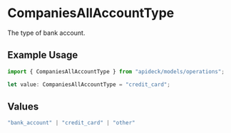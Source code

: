 # CompaniesAllAccountType

The type of bank account.

## Example Usage

```typescript
import { CompaniesAllAccountType } from "apideck/models/operations";

let value: CompaniesAllAccountType = "credit_card";
```

## Values

```typescript
"bank_account" | "credit_card" | "other"
```